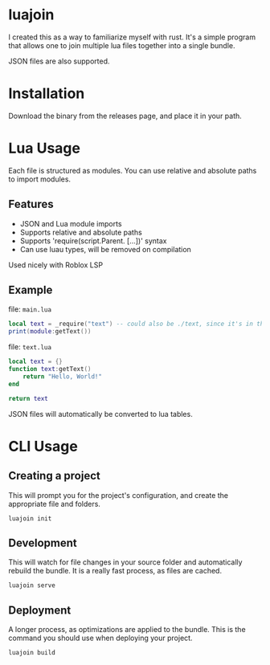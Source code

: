 # luajoin

I created this as a way to familiarize myself with
rust. It's a simple program that allows one to join
multiple lua files together into a single bundle.

JSON files are also supported.

# Installation

Download the binary from the releases page, and
place it in your path.

# Lua Usage

Each file is structured as modules. You can use
relative and absolute paths to import
modules.

## Features
- JSON and Lua module imports
- Supports relative and absolute paths
- Supports 'require(script.Parent. [...])' syntax
- Can use luau types, will be removed on compilation

Used nicely with Roblox LSP

## Example

file: `main.lua`

```lua
local text = _require("text") -- could also be ./text, since it's in the same dir
print(module:getText())
```

file: `text.lua`

```lua
local text = {}
function text:getText()
    return "Hello, World!"
end

return text
```

JSON files will automatically be converted to lua
tables.

# CLI Usage

## Creating a project

This will prompt you for the project's configuration,
and create the appropriate file and folders.

```
luajoin init
```

## Development

This will watch for file changes in your source
folder and automatically rebuild the bundle. It is a
really fast process, as files are cached.

```
luajoin serve
```

## Deployment

A longer process, as optimizations are applied to the
bundle. This is the command you should use when
deploying your project.

```
luajoin build
```
